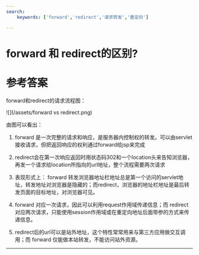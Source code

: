 ```yaml
---
search:
    keywords: ['forward','redirect','请求转发','重定向']

---
```



# forward 和 redirect的区别?

# 参考答案

forward和redirect的请求流程图：

![](/assets/forward vs redirect.png)

由图可以看出：

1. forward 是一次完整的请求和响应，是服务器内控制权的转发。可以由servlet接收请求，但把返回响应的权利通过forward给jsp来完成

2. redirect会在第一次响应返回时用状态码302和一个location头来告知浏览器，再发一个请求给location所指向的url地址，整个流程需要两次请求

3. 表现形式上： forward 转发浏览器地址栏地址总是第一个访问的servlet地址，转发地址对浏览器是隐藏的；而redirect，浏览器的地址栏地址是最后转发页面的目标地址，对浏览器可见。

4. forward 对应一次请求，因此可以利用request作用域传递信息；而 redirect 对应两次请求，只能使用session作用域或在重定向地址后面带参的方式来传递信息。

5. redirect后的url可以是站外地址，这个特性常常用来与第三方应用做交互调用；而 forward 仅能做本站转发，不能访问站外资源。

---


